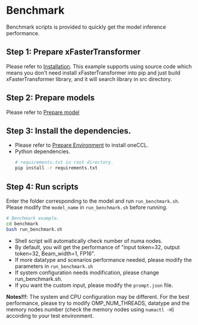 # Benchmark

Benchmark scripts is provided to quickly get the model inference performance.

## Step 1: Prepare xFasterTransformer  
Please refer to [Installation](../../README.md#installation). This example supports using source code which means you don't need install xFasterTransformer into pip and just build xFasterTransformer library, and it will search library in src directory.

## Step 2: Prepare models  
Please refer to [Prepare model](../README.md#prepare-model)

## Step 3: Install the dependencies.
- Please refer to [Prepare Environment](#prepare-environment) to install oneCCL.
- Python dependencies.
    ```bash
    # requirements.txt in root directory.
    pip install -r requirements.txt
    ```

## Step 4: Run scripts
Enter the folder corresponding to the model and run `run_benchmark.sh`. Please modify the `model_name` in `run_benchmark.sh` before running.
```bash
# Benchmark example.
cd benchmark
bash run_benchmark.sh
```

- Shell script will automatically check number of numa nodes.
- By default, you will get the performance of "input token=32, output token=32, Beam_width=1, FP16".
- If more datatype and scenarios performance needed, please modify the parameters in `run_benchmark.sh`
- If system configuration needs modification, please change run_benchmark.sh.
- If you want the custom input, please modify the `prompt.json` file.

**Notes!!!**: The system and CPU configuration may be different. For the best performance, please try to modify OMP_NUM_THREADS, datatype and the memory nodes number (check the memory nodes using `numactl -H`) according to your test environment.

